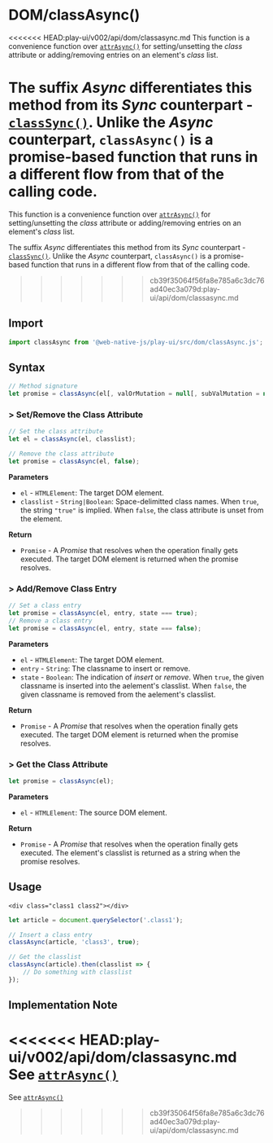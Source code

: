 # DOM/classAsync\(\)

<<<<<<< HEAD:play-ui/v002/api/dom/classasync.md
This function is a convenience function over [`attrAsync()`](/play-ui/v002/api/dom/attrasync.md) for setting/unsetting the _class_ attribute or adding/removing entries on an element's _class_ list.

The suffix _Async_ differentiates this method from its _Sync_ counterpart - [`classSync()`](/play-ui/v002/api/dom/classsync.md). Unlike the _Async_ counterpart, `classAsync()` is a promise-based function that runs in a different flow from that of the calling code.
=======
This function is a convenience function over [`attrAsync()`](attrasync.md) for setting/unsetting the _class_ attribute or adding/removing entries on an element's _class_ list.

The suffix _Async_ differentiates this method from its _Sync_ counterpart - [`classSync()`](classsync.md). Unlike the _Async_ counterpart, `classAsync()` is a promise-based function that runs in a different flow from that of the calling code.
>>>>>>> cb39f35064f56fa8e785a6c3dc76ad40ec3a079d:play-ui/api/dom/classasync.md

## Import

```javascript
import classAsync from '@web-native-js/play-ui/src/dom/classAsync.js';
```

## Syntax

```javascript
// Method signature
let promise = classAsync(el[, valOrMutation = null[, subValMutation = null]]);
```

### &gt; Set/Remove the Class Attribute

```javascript
// Set the class attribute
let el = classAsync(el, classlist);

// Remove the class attribute
let promise = classAsync(el, false);
```

**Parameters**

* `el` - `HTMLElement`: The target DOM element.
* `classlist` - `String|Boolean`: Space-delimitted class names. When `true`, the string `"true"` is implied. When `false`, the class attribute is unset from the element.

**Return**

* `Promise` - A _Promise_ that resolves when the operation finally gets executed. The target DOM element is returned when the promise resolves.

### &gt; Add/Remove Class Entry

```javascript
// Set a class entry
let promise = classAsync(el, entry, state === true);
// Remove a class entry
let promise = classAsync(el, entry, state === false);
```

**Parameters**

* `el` - `HTMLElement`: The target DOM element.
* `entry` - `String`: The classname to insert or remove.
* `state` - `Boolean`: The indication of _insert_ or _remove_. When `true`, the given classname is inserted into the aelement's classlist. When `false`, the given classname is removed from the aelement's classlist.

**Return**

* `Promise` - A _Promise_ that resolves when the operation finally gets executed. The target DOM element is returned when the promise resolves.

### &gt; Get the Class Attribute

```javascript
let promise = classAsync(el);
```

**Parameters**

* `el` - `HTMLElement`: The source DOM element.

**Return**

* `Promise` - A _Promise_ that resolves when the operation finally gets executed. The element's classlist is returned as a string when the promise resolves.

## Usage

```markup
<div class="class1 class2"></div>
```

```javascript
let article = document.querySelector('.class1');

// Insert a class entry
classAsync(article, 'class3', true);

// Get the classlist
classAsync(article).then(classlist => {
    // Do something with classlist
});
```

## Implementation Note

<<<<<<< HEAD:play-ui/v002/api/dom/classasync.md
See [`attrAsync()`](/play-ui/v002/api/dom/attrasync.md#implementation-note)
=======
See [`attrAsync()`](attrasync.md#implementation-note)
>>>>>>> cb39f35064f56fa8e785a6c3dc76ad40ec3a079d:play-ui/api/dom/classasync.md

